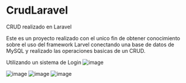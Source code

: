 # CrudLaravel
CRUD realizado en Laravel 

Este es un proyecto realizado con el unico fin de obtener conocimiento sobre el uso del framework Larvel
conectando una base de datos de MySQL y realizado las operaciones basicas de un CRUD.

Utilizando un sistema de Login
![image](https://user-images.githubusercontent.com/62972995/149848653-e4164f63-bfe2-4421-a8c4-dbbee4f1a3cd.png)

![image](https://user-images.githubusercontent.com/62972995/149848876-566129d6-3d5f-4377-afb8-19328dbfe77f.png)
![image](https://user-images.githubusercontent.com/62972995/149848897-e3852fa8-bf3f-48a0-89da-9b02c34e8cfb.png)
![image](https://user-images.githubusercontent.com/62972995/149848913-cdf18e5a-b9dc-47ca-9397-e004af4983aa.png)
